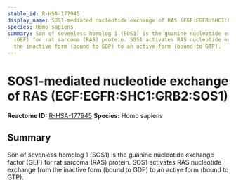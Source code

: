 ```yaml
---
stable_id: R-HSA-177945
display_name: SOS1-mediated nucleotide exchange of RAS (EGF:EGFR:SHC1:GRB2:SOS1)
species: Homo sapiens
summary: Son of sevenless homolog 1 (SOS1) is the guanine nucleotide exchange factor
  (GEF) for rat sarcoma (RAS) protein. SOS1 activates RAS nucleotide exchange from
  the inactive form (bound to GDP) to an active form (bound to GTP).
---
```


# SOS1-mediated nucleotide exchange of RAS (EGF:EGFR:SHC1:GRB2:SOS1)
**Reactome ID:** [R-HSA-177945](https://reactome.org/content/detail/R-HSA-177945)
**Species:** Homo sapiens

## Summary

Son of sevenless homolog 1 (SOS1) is the guanine nucleotide exchange factor (GEF) for rat sarcoma (RAS) protein. SOS1 activates RAS nucleotide exchange from the inactive form (bound to GDP) to an active form (bound to GTP).
